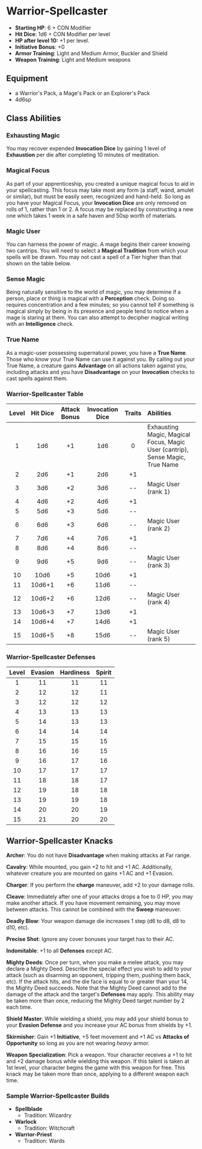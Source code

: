 # Warrior-Spellcaster

- **Starting HP**: 6 + CON Modifier
- **Hit Dice**: 1d6 + CON Modifier per level
- **HP after level 10:** +1 per level.
- **Initiative Bonus**: +0
- **Armor Training**: Light and Medium Armor, Buckler and Shield
- **Weapon Training**: Light and Medium weapons

## Equipment
- a Warrior's Pack, a Mage's Pack or an Explorer's Pack
- 4d6sp

## Class Abilities

### Exhausting Magic
You may recover expended **Invocation Dice** by gaining 1 level of **Exhaustion** per die after completing 10 minutes of meditation.

### Magical Focus
As part of your apprenticeship, you created a unique magical focus to aid in your spellcasting.  This focus may take most any form (a staff, wand, amulet or similar), but must be easily seen, recognized and hand-held.  So long as you have your Magical Focus, your **Invocation Dice** are only removed on rolls of 1, rather than 1 or 2.  A focus may be replaced by constructing a new one which takes 1 week in a safe haven and 50sp worth of materials.

### Magic User
You can harness the power of magic.  A mage begins their career knowing two cantrips.  You will need to select a **Magical Tradition** from which your spells will be drawn.  You may not cast a spell of a Tier higher than that shown on the table below.

### Sense Magic
Being naturally sensitive to the world of magic, you may determine if a person, place or thing is magical with a **Perception** check.  Doing so requires concentration and a few minutes; so you cannot tell if something is magical simply by being in its presence and people tend to notice when a mage is staring at them.  You can also attempt to decipher magical writing with an **Intelligence** check.

### True Name
As a magic-user possessing supernatural power, you have a **True Name**.  Those who know your True Name can use it against you.  By calling out your True Name, a creature gains **Advantage** on all actions taken against you, including attacks and you have **Disadvantage** on your **Invocation** checks to cast spells against them.

### Warrior-Spellcaster Table
| Level | Hit Dice | Attack Bonus |  Invocation Dice |  Traits | Abilities |
|:-----:|:--------:|:------------:|:----------------:|:-------:|:---|
|   1   |    1d6   |      +1      |        1d6       |     0   | Exhausting Magic, Magical Focus, Magic User (cantrip), Sense Magic, True Name |
|   2   |    2d6   |      +1      |        2d6       |    +1   |  |
|   3   |    3d6   |      +2      |        3d6       |    --   | Magic User (rank 1) |
|   4   |    4d6   |      +2      |        4d6       |    +1   |  |
|   5   |    5d6   |      +3      |        5d6       |    --   |  |
|   6   |    6d6   |      +3      |        6d6       |    --   | Magic User (rank 2) |
|   7   |    7d6   |      +4      |        7d6       |    +1   |  |
|   8   |    8d6   |      +4      |        8d6       |    --   |  |
|   9   |    9d6   |      +5      |        9d6       |    --   | Magic User (rank 3) |
|  10   |   10d6   |      +5      |       10d6       |    +1   |  |
|  11   |   10d6+1 |      +6      |       11d6       |    --   |  |
|  12   |   10d6+2 |      +6      |       12d6       |    --   | Magic User (rank 4) |
|  13   |   10d6+3 |      +7      |       13d6       |    +1   |  |
|  14   |   10d6+4 |      +7      |       14d6       |    +1   |  |
|  15   |   10d6+5 |      +8      |       15d6       |    --   | Magic User (rank 5) |

### Warrior-Spellcaster Defenses
| Level | Evasion | Hardiness | Spirit |
|:-----:|:-------:|:---------:|:------:|
|   1   |    11   |     11    |   11   |
|   2   |    12   |     12    |   11   |
|   3   |    12   |     12    |   12   |
|   4   |    13   |     13    |   13   |
|   5   |    14   |     13    |   13   |
|   6   |    14   |     14    |   14   |
|   7   |    15   |     15    |   15   |
|   8   |    16   |     16    |   15   |
|   9   |    16   |     17    |   16   |
|  10   |    17   |     17    |   17   |
|  11   |    18   |     18    |   17   |
|  12   |    19   |     18    |   18   |
|  13   |    19   |     19    |   18   |
|  14   |    20   |     20    |   19   |
|  15   |    21   |     20    |   20   |

## Warrior-Spellcaster Knacks

**Archer**: You do not have **Disadvantage** when making attacks at Far range.

**Cavalry**: While mounted, you gain +2 to hit and +1 AC.  Additionally, whatever creature you are mounted on gains +1 AC and +1 Evasion.

**Charger**: If you perform the **charge** maneuver, add +2 to your damage rolls.

**Cleave**: Immediately after one of your attacks drops a foe to 0 HP, you may make another attack.  If you have movement remaining, you may move between attacks.  This cannot be combined with the **Sweep** maneuver.

**Deadly Blow**: Your weapon damage die increases 1 step (d6 to d8, d8 to d10, etc).

**Precise Shot**: Ignore any cover bonuses your target has to their AC.

**Indomitable**: +1 to all **Defenses** except AC.

**Mighty Deeds**: Once per turn, when you make a melee attack, you may declare a Mighty Deed.  Describe the special effect you wish to add to your attack (such as disarming an opponent, tripping them, pushing them back, etc).  If the attack hits, and the die face is equal to or greater than your 14, the Mighty Deed succeeds.  Note that the Mighty Deed cannot add to the damage of the attack and the target's **Defenses** may apply.  This ability may be taken more than once, reducing the Mighty Deed target number by 2 each time.

**Shield Master**: While wielding a shield, you may add your shield bonus to your **Evasion Defense** and you increase your AC bonus from shields by +1.

**Skirmisher**: Gain +1 **Initiative**, +5 feet movement and +1 AC vs **Attacks of Opportunity** so long as you are not wearing _heavy_ armor.

**Weapon Specialization**:  Pick a weapon. Your character receives a +1 to hit and +2 damage bonus while wielding this weapon. If this talent is taken at 1st level, your character begins the game with this weapon for free.  This knack may be taken more than once, applying to a different weapon each time.

### Sample Warrior-Spellcaster Builds
- **Spellblade**
	- Tradition: Wizardry
- **Warlock**
	- Tradition: Witchcraft
- **Warrior-Priest**
	- Tradition: Wards
